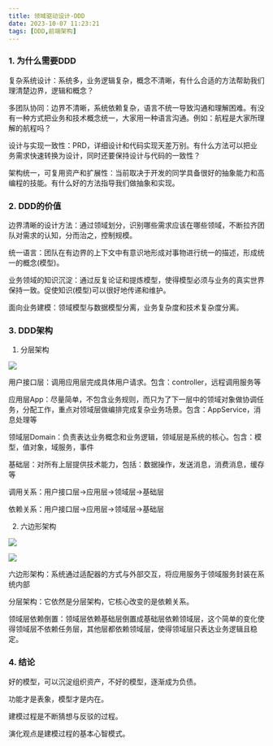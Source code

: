 ```yaml
---
title: 领域驱动设计-DDD
date: 2023-10-07 11:23:21
tags: [DDD,前端架构]
---
```


### 1. 为什么需要DDD

复杂系统设计：系统多，业务逻辑复杂，概念不清晰，有什么合适的方法帮助我们理清楚边界，逻辑和概念？

多团队协同：边界不清晰，系统依赖复杂，语言不统一导致沟通和理解困难。有没有一种方式把业务和技术概念统一，大家用一种语言沟通。例如：航程是大家所理解的航程吗？

设计与实现一致性：PRD，详细设计和代码实现天差万别。有什么方法可以把业务需求快速转换为设计，同时还要保持设计与代码的一致性？

架构统一，可复用资产和扩展性：当前取决于开发的同学具备很好的抽象能力和高编程的技能。有什么好的方法指导我们做抽象和实现。

### 2. DDD的价值

边界清晰的设计方法：通过领域划分，识别哪些需求应该在哪些领域，不断拉齐团队对需求的认知，分而治之，控制规模。

统一语言：团队在有边界的上下文中有意识地形成对事物进行统一的描述，形成统一的概念(模型)。

业务领域的知识沉淀：通过反复论证和提炼模型，使得模型必须与业务的真实世界保持一致。促使知识(模型)可以很好地传递和维护。

面向业务建模：领域模型与数据模型分离，业务复杂度和技术复杂度分离。

### 3. DDD架构

1. 分层架构

![](images/ddd-1.png)

用户接口层：调用应用层完成具体用户请求。包含：controller，远程调用服务等

应用层App：尽量简单，不包含业务规则，而只为了下一层中的领域对象做协调任务，分配工作，重点对领域层做编排完成复杂业务场景。包含：AppService，消息处理等

领域层Domain：负责表达业务概念和业务逻辑，领域层是系统的核心。包含：模型，值对象，域服务，事件

基础层：对所有上层提供技术能力，包括：数据操作，发送消息，消费消息，缓存等

调用关系：用户接口层->应用层->领域层->基础层

依赖关系：用户接口层->应用层->领域层->基础层

2.  六边形架构

![](images/ddd-2.png)

![](images/ddd-3.png)

六边形架构：系统通过适配器的方式与外部交互，将应用服务于领域服务封装在系统内部

分层架构：它依然是分层架构，它核心改变的是依赖关系。

领域层依赖倒置：领域层依赖基础层倒置成基础层依赖领域层，这个简单的变化使得领域层不依赖任务层，其他层都依赖领域层，使得领域层只表达业务逻辑且稳定。


### 4. 结论

好的模型，可以沉淀组织资产，不好的模型，逐渐成为负债。

功能才是表象，模型才是内在。

建模过程是不断猜想与反驳的过程。

演化观点是建模过程的基本心智模式。
